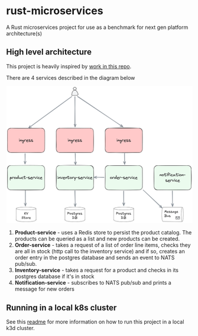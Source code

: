 # rust-microservices

A Rust microservices project for use as a benchmark for next gen platform architecture(s)

## High level architecture

This project is heavily inspired by [work in this repo](https://github.com/SaiUpadhyayula/spring-boot-microservices).

There are 4 services described in the diagram below

![high level architecture](../platform-poc.webp)

1. **Product-service** - uses a Redis store to persist the product catalog.
   The products can be queried as a list and new products can be created.
2. **Order-service** - takes a request of a list of order line items,
   checks they are all in stock (http call to the inventory service) and if so,
   creates an order entry in the postgres database and sends an event to NATS pub/sub.
3. **Inventory-service** - takes a request for a product and checks in its postgres database
   if it's in stock
4. **Notification-service** - subscribes to NATS pub/sub and prints a message for new orders

## Running in a local k8s cluster

See this [readme](./kubernetes/local_k3d) for more information on how to run this project in a local k3d cluster.
